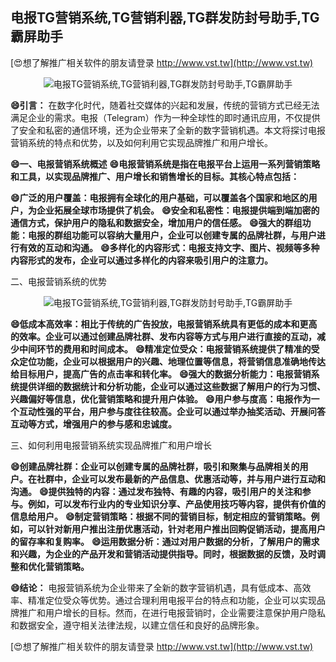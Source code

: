 ## **电报TG营销系统,TG营销利器,TG群发防封号助手,TG霸屏助手**

[😍想了解推广相关软件的朋友请登录 http://www.vst.tw](http://www.vst.tw)

 <center><img src="https://vst.tw/MP4/tuiguang/png/4.png" alt="电报TG营销系统,TG营销利器,TG群发防封号助手,TG霸屏助手"></center>

**😄引言：**
在数字化时代，随着社交媒体的兴起和发展，传统的营销方式已经无法满足企业的需求。电报（Telegram）作为一种全球性的即时通讯应用，不仅提供了安全和私密的通信环境，还为企业带来了全新的数字营销机遇。本文将探讨电报营销系统的特点和优势，以及如何利用它实现品牌推广和用户增长。

**😄一、电报营销系统概述**
**😄电报营销系统是指在电报平台上运用一系列营销策略和工具，以实现品牌推广、用户增长和销售增长的目标。其核心特点包括：**

**😄广泛的用户覆盖：电报拥有全球化的用户基础，可以覆盖各个国家和地区的用户，为企业拓展全球市场提供了机会。**
**😄安全和私密性：电报提供端到端加密的通信方式，保护用户的隐私和数据安全，增加用户的信任感。**
**😄强大的群组功能：电报的群组功能可以容纳大量用户，企业可以创建专属的品牌社群，与用户进行有效的互动和沟通。**
**😄多样化的内容形式：电报支持文字、图片、视频等多种内容形式的发布，企业可以通过多样化的内容来吸引用户的注意力。**

二、电报营销系统的优势

 <center><img src="https://vst.tw/MP4/tuiguang/png/1.png" alt="电报TG营销系统,TG营销利器,TG群发防封号助手,TG霸屏助手"></center>

**😄低成本高效率：相比于传统的广告投放，电报营销系统具有更低的成本和更高的效率。企业可以通过创建品牌社群、发布内容等方式与用户进行直接的互动，减少中间环节的费用和时间成本。**
**😄精准定位受众：电报营销系统提供了精准的受众定位功能，企业可以根据用户的兴趣、地理位置等信息，将营销信息准确地传达给目标用户，提高广告的点击率和转化率。**
**😄强大的数据分析能力：电报营销系统提供详细的数据统计和分析功能，企业可以通过这些数据了解用户的行为习惯、兴趣偏好等信息，优化营销策略和提升用户体验。**
**😄用户参与度高：电报作为一个互动性强的平台，用户参与度往往较高。企业可以通过举办抽奖活动、开展问答互动等方式，增强用户的参与感和忠诚度。**

三、如何利用电报营销系统实现品牌推广和用户增长

**😄创建品牌社群：企业可以创建专属的品牌社群，吸引和聚集与品牌相关的用户。在社群中，企业可以发布最新的产品信息、优惠活动等，并与用户进行互动和沟通。**
**😄提供独特的内容：通过发布独特、有趣的内容，吸引用户的关注和参与。例如，可以发布行业内的专业知识分享、产品使用技巧等内容，提供有价值的信息给用户。**
**😄制定营销策略：根据不同的营销目标，制定相应的营销策略。例如，可以针对新用户推出注册优惠活动，针对老用户推出回购促销活动，提高用户的留存率和复购率。**
**😄运用数据分析：通过对用户数据的分析，了解用户的需求和兴趣，为企业的产品开发和营销活动提供指导。同时，根据数据的反馈，及时调整和优化营销策略。**

**😄结论：**
电报营销系统为企业带来了全新的数字营销机遇，具有低成本、高效率、精准定位受众等优势。通过合理利用电报平台的特点和功能，企业可以实现品牌推广和用户增长的目标。然而，在进行电报营销时，企业需要注意保护用户隐私和数据安全，遵守相关法律法规，以建立信任和良好的品牌形象。

[😍想了解推广相关软件的朋友请登录 http://www.vst.tw](http://www.vst.tw)



